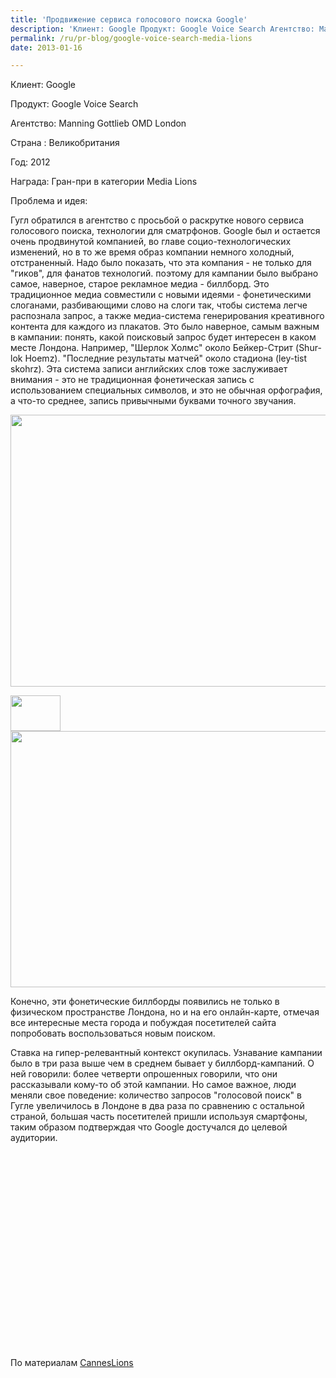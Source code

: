 ```yaml
---
title: 'Продвижение сервиса голосового поиска Google'
description: 'Клиент: Google Продукт: Google Voice Search Агентство: Manning Gottlieb OMD London Страна : Великобритания Год: 2012 Награда: Гран-при в категории Media Lions Проблема и идея:'
permalink: /ru/pr-blog/google-voice-search-media-lions
date: 2013-01-16

---
```


Клиент: Google

Продукт: Google Voice Search

Агентство: Manning Gottlieb OMD London

Страна : Великобритания

Год: 2012

Награда: Гран-при в категории Media Lions

Проблема и идея:

Гугл обратился в агентство с просьбой  о раскрутке нового сервиса голосового поиска, технологии для сматрфонов. Google был и остается очень продвинутой компанией, во главе социо-технологических изменений, но в то же время образ компании немного холодный, отстраненный. Надо было показать, что эта компания - не только для "гиков", для фанатов технологий. поэтому для кампании было выбрано самое, наверное, старое рекламное медиа - биллборд. Это традиционное медиа совместили с новыми  идеями - фонетическими слоганами, разбивающими слово на слоги так, чтобы система легче распознала запрос, а также медиа-система генерирования креативного контента для каждого из плакатов. Это было наверное, самым важным в кампании: понять, какой поисковый запрос будет интересен в каком месте Лондона. Например, "Шерлок Холмс" около Бейкер-Стрит (Shur-lok Hoemz). "Последние результаты матчей" около стадиона (ley-tist skohrz).  Эта система записи английских слов тоже заслуживает внимания - это не  традиционная фонетическая запись с использованием специальных символов, и это не обычная орфография, а что-то среднее, запись привычными буквами точного звучания.

<img src="{{ site.assets }}/upload/google-voice-search.jpg" alt="" class="post__img" width="580" height="435">

<img src="{{ site.assets }}/upload/google-voice-search-mobile-app-exchange-rates-medium-42036.thumbnail.jpg" alt="" class="image image-thumbnail" width="80" height="57"><img src="{{ site.assets }}/upload/google-voice-search-mobile-app-restaurant-reviews-small-10959.jpg" alt="" class="post__img" width="580" height="410">

Конечно, эти фонетические биллборды появились не только в физическом пространстве Лондона, но и на его онлайн-карте, отмечая все интересные места города и побуждая посетителей сайта попробовать воспользоваться новым поиском.

Ставка на гипер-релевантный контекст окупилась. Узнавание кампании было в три раза выше чем в среднем бывает у биллборд-кампаний. О ней говорили: более четверти опрошенных говорили, что они рассказывали кому-то об этой кампании. Но самое важное, люди меняли свое поведение: количество запросов "голосовой поиск" в Гугле увеличилось в Лондоне в два раза по сравнению с остальной страной, большая часть посетителей  пришли используя смартфоны, таким образом подтверждая что Google достучался до целевой аудитории.

<object width="560" height="315"><param name="movie" value="https://www.youtube.com/v/EV5YnRFiCeI?version=3&amp;hl=ru_RU"></param><param name="allowFullScreen" value="true"></param><param name="allowscriptaccess" value="always"></param><embed src="https://www.youtube.com/v/EV5YnRFiCeI?version=3&amp;hl=ru_RU" type="application/x-shockwave-flash" width="560" height="315" allowscriptaccess="always" allowfullscreen="true"></embed></object>

По материалам <a href="https://www.canneslions.com/inspiration/past_grands_prix_advert.cfm?sub_channel_id=309">CannesLions</a>

